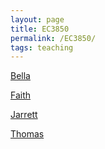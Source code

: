 ```yaml
---
layout: page
title: EC3850
permalink: /EC3850/
tags: teaching
---
```



[Bella](https://storymaps.arcgis.com/stories/f95591fd60554a45bade0e978bfa99c0)

[Faith](http://www.flightradar24.com)

[Jarrett](https://www.axisgis.com/hennikernh/)

[Thomas](https://earth.nullschool.net)
